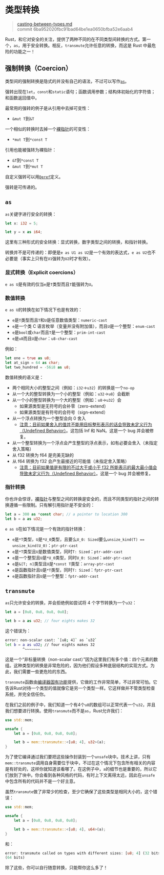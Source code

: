 # 类型转换

> [casting-between-types.md](https://github.com/rust-lang/rust/blob/master/src/doc/book/casting-between-types.md)
> <br>
> commit 6ba952020fbc91bad64be1ea0650bfba52e6aab4

Rust，和它对安全的关注，提供了两种不同的在不同类型间转换的方式。第一个，`as`，用于安全转换。相反，`transmute`允许任意的转换，而这是 Rust 中最危险的功能之一！

## 强制转换（Coercion）

类型间的强制转换是隐式的并没有自己的语法，不过可以写作[`as`](https://github.com/rust-lang/rust/blob/master/src/doc/book/casting-between-types.md#explicit-coercions)。

强转出现在`let`，`const`和`static`语句；函数调用参数；结构体初始化的字符值；和函数返回值中。

最常用的强转的例子是从引用中去掉可变性：

* `&mut T`到`&T`

一个相似的转换时去掉一个[裸指针](https://github.com/rust-lang/rust/blob/master/src/doc/book/raw-pointers.md)的可变性：

* `*mut T`到`*const T`

引用也能被强转为裸指针：

* `&T`到`*const T`
* `&mut T`到`*mut T`

自定义强转可以用[`Deref`](https://github.com/rust-lang/rust/blob/master/src/doc/book/deref-coercions.md)定义。

强转是可传递的。

## `as`

`as`关键字进行安全的转换：

```rust
let x: i32 = 5;

let y = x as i64;
```

这里有三种形式的安全转换：显式转换，数字类型之间的转换，和指针转换。

转换并不是可传递的：即便是`e as U1 as U2`是一个有效的表达式，`e as U2`也不必要是（事实上只有在`U1`强转为`U2`时才有效）。

### 显式转换（Explicit coercions）

`e as U`是有效的仅当`e`是`T`类型而且`T`能强转为`U`。

### 数值转换

`e as U`的转换在如下情况下也是有效的：

* `e`是`T`类型而且`T`和`U`是任意数值类型：`numeric-cast`
* `e`是一个类 C 语言枚举（变量并没有附加值），而且`U`是一个整型：`enum-cast`
* `e`是`bool`或`char`而且`T`是一个整型：`prim-int-cast`
* `e`是`u8`而且`U`是`char`：`u8-char-cast`

例如：

```rust
let one = true as u8;
let at_sign = 64 as char;
let two_hundred = -56i8 as u8;
```

数值转换的语义是：

* 两个相同大小的整型之间（例如：`i32`->`u32`）的转换是一个`no-op`
* 从一个大的整型转换为一个小的整型（例如：`u32`->`u8`）会截断
* 从一个小的整型转换为一个大的整型（例如：`u8`->`u32`）会
  * 如果源类型是无符号的会补零（zero-extend）
  * 如果源类型是有符号的会符号（sign-extend）
* 从一个浮点转换为一个整型会向 0 舍入
  * [注意：目前如果舍入的值并不能用目标整形表示的话会导致未定义行为（Undefined Behavior）](https://github.com/rust-lang/rust/issues/10184)。这包括 Inf 和 NaN。这是一个 bug 并会被修复。
* 从一个整型转换为一个浮点会产生整型的浮点表示，如有必要会舍入（未指定舍入策略）
* 从 f32 转换为 f64 是完美无缺的
* 从 f64 转换为 f32 会产生最接近的可能值（未指定舍入策略）
  * [注意：目前如果值是有限的不过大于或小于 f32 所能表示的最大最小值会导致未定义行为（Undefined Behavior）](https://github.com/rust-lang/rust/issues/10184)。这是一个 bug 并会被修复。

### 指针转换

你也许会惊讶，[裸指针](https://github.com/rust-lang/rust/blob/master/src/doc/book/raw-pointers.md)与整型之间的转换是安全的，而且不同类型的指针之间的转换遵循一些限制。只有解引用指针是不安全的：

```rust
let a = 300 as *const char; // a pointer to location 300
let b = a as u32;
```

`e as U`在如下情况是一个有效的指针转换：

* `e`是`*T`类型，`U`是`*U_0`类型，且要么`U_0: Sized`要么`unsize_kind(T) == unsize_kind(U_0)`：`ptr-ptr-cast`
* `e`是`*T`类型且`U`是数值类型，同时`T: Sized`：`ptr-addr-cast`
* `e`是一个整型且`U`是`*U_0`类型，同时`U_0: Sized`：`addr-ptr-cast`
* `e`是`&[T; n]`类型且`U`是`*const T`类型：`array-ptr-cast`
* `e`是函数指针且`U`是`*T`类型，同时`T: Sized`：`fptr-ptr-cast`
* `e`是函数指针且`U`是一个整型：`fptr-addr-cast`


## `transmute`

`as`只允许安全的转换，并会拒绝例如尝试将 4 个字节转换为一个`u32`：

```rust
let a = [0u8, 0u8, 0u8, 0u8];

let b = a as u32; // four eights makes 32
```

这个错误为：

```bash
error: non-scalar cast: `[u8; 4]` as `u32`
let b = a as u32; // four eights makes 32
        ^~~~~~~~
```

这是一个“非标量转换（non-scalar cast）”因为这里我们有多个值：四个元素的数组。这种类型的转换是非常危险的，因为他们假设多种底层结构的实现方式。为此，我们需要一些更危险的东西。

`transmute`函数由[编译器固有功能](http://doc.rust-lang.org/nightly/book/intrinsics.html)提供，它做的工作非常简单，不过非常可怕。它告诉Rust对待一个类型的值就像它是另一个类型一样。它这样做并不管类型检查系统，并完全信任你。

在我们之前的例子中，我们知道一个有4个`u8`的数组可以正常代表一个`u32`，并且我们想要进行转换。使用`transmute`而不是`as`，Rust允许我们：

```rust
use std::mem;

unsafe {
    let a = [0u8, 0u8, 0u8, 0u8];

    let b = mem::transmute::<[u8; 4], u32>(a);
}
```

为了使它编译通过我们要把这些操作封装到一个`unsafe`块中。技术上讲，只有`mem::transmute`调用自身需要位于块中，不过在这个情况下包含所有相关的内容是有好处的，这样你就知道该看哪了。在这例子中，`a`的细节也是重要的，所以它们放到了块中。你会看到各种风格的代码，有时上下文离得太远，因此在`unsafe`中包含所有的代码并不是一个好主意。

虽然`transmute`做了非常少的检查，至少它确保了这些类型是相同大小的，这个错误：

```rust
use std::mem;

unsafe {
    let a = [0u8, 0u8, 0u8, 0u8];

    let b = mem::transmute::<[u8; 4], u64>(a);
}
```

和：

```rust
error: transmute called on types with different sizes: [u8; 4] (32 bits) to u64
(64 bits)
```

除了这些，你可以自行随意转换，只能帮你这么多了！

